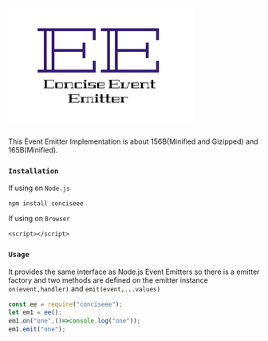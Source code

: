# <img src="./ee.png" />
This Event Emitter Implementation is about 156B(Minified and Gizipped) and 165B(Minified).

### `Installation`
If using on `Node.js`
```
npm install conciseee
```
If using on `Browser`
```
<script></script>
```

### `Usage`
It provides the same interface as Node.js Event Emitters so there is a emitter factory and two methods are defined on the emitter instance `on(event,handler)` and `emit(event,...values)`

```javascript
const ee = require("conciseee");
let em1 = ee();
em1.on("one",()=>console.log("one"));
em1.emit("one");
```
